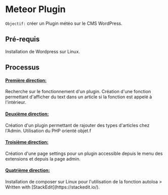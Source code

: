 
<h1>Meteor Plugin</h1>

`Objectif:` créer un Plugin météo sur le CMS WordPress.

<h2>Pré-requis</h2>
Installation de Wordpress sur Linux.

<h2>Processus</h2>

<h4><u>Première direction:</u></h4>
Recherche sur le fonctionnement d'un plugin. Création d'une fonction 					permettant d'afficher du text dans un article si la fonction est appelé à l'intérieur.

<h4><u>Deuxième direction:</u></h4>
Création d'un plugin permettant de rajouter des types d'articles chez l'Admin.
Utilisation du PHP orienté objet.f

<h4><u>Troisième direction:</u></h4>
Création d'une page settings pour un plugin accessible depuis le menu des extensions et depuis la page admin.

<h4><u>Quatrième direction:</u></h4>
Installation de composer sur Linux pour l'utilisation de la fonction autoloa
> Written with [StackEdit](https://stackedit.io/).
<!--stackedit_data:
eyJoaXN0b3J5IjpbLTEzNDkxMzc1MDksLTEyOTg4Nzg4ODgsLT
MyNjMzMDM4MCwtNTY0OTIxNzA5LC0xMzQzODM3MTg0LDc4NTk5
NTM4NywyOTI0MTQ5OTYsLTEyMzkyMjM2OV19
-->